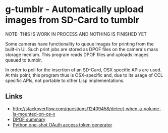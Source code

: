 # g-tumblr - Automatically upload images from SD-Card to tumblr

NOTE:  THIS IS WORK IN PROCESS AND NOTHING IS FINISHED YET

Some cameras have functionality to queue images for printing from the
built-in UI.  Such print jobs are stored as DPOF files on the camera's
mass storage medium.  This program reads DPOF files and uploads images
queued to tumblr.

In order to poll for the insertion of an SD-Card, OSX specific APIs
are used.  At this point, this program thus is OSX-specific and, due
to its usage of CCL specific APIs, not portable to other Lisp
implementations.

## Links

 * http://stackoverflow.com/questions/12409458/detect-when-a-volume-is-mounted-on-os-x
 * [DPOF summary](http://panasonic.jp/dc/dpof_110/white_e.htm)
 * [Python one-shot OAuth access token generator](https://gist.github.com/2603387)

